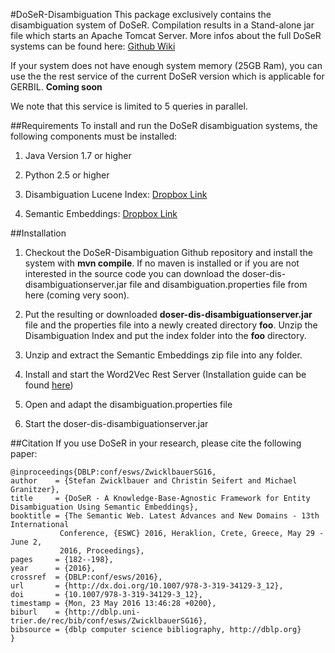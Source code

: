 #DoSeR-Disambiguation
This package exclusively contains the disambiguation system of DoSeR. Compilation results in a Stand-alone jar file which starts an Apache Tomcat Server. More infos about the full DoSeR systems can be found here: [Github Wiki](https://github.com/quhfus/DoSeR/wiki) 

If your system does not have enough system memory (25GB Ram), you can use the the rest service of the current DoSeR version which is applicable for GERBIL. **Coming soon**


We note that this service is limited to 5 queries in parallel.

##Requirements
To install and run the DoSeR disambiguation systems, the following components must be installed:

1. Java Version 1.7 or higher

2. Python 2.5 or higher

3. Disambiguation Lucene Index: [Dropbox Link](https://www.dropbox.com/s/7ihkw5gzqc3afjo/DBpedia_DisambiguationIndex.tar.gz?dl=0) 

4. Semantic Embeddings: [Dropbox Link](https://www.dropbox.com/s/4e2g72yud1muv5a/Semantic_Embeddings.tar.gz?dl=0)

##Installation
1. Checkout the DoSeR-Disambiguation Github repository and install the system with **mvn compile**. If no maven is installed or if you are not interested in the source code you can download the doser-dis-disambiguationserver.jar file and disambiguation.properties file from here (coming very soon).  

2. Put the resulting or downloaded **doser-dis-disambiguationserver.jar** file and the properties file into a newly created directory **foo**. Unzip the Disambiguation Index and put the index folder into the **foo** directory.

3. Unzip and extract the Semantic Embeddings zip file into any folder.

4. Install and start the Word2Vec Rest Server (Installation guide can be found [here](https://github.com/quhfus/DoSeR-Disambiguation/wiki/Word2Vec-RestServer))

6. Open and adapt the disambiguation.properties file

7. Start the doser-dis-disambiguationserver.jar 

##Citation
If you use DoSeR in your research, please cite the following paper:

    @inproceedings{DBLP:conf/esws/ZwicklbauerSG16,
    author    = {Stefan Zwicklbauer and Christin Seifert and Michael Granitzer},
    title     = {DoSeR - A Knowledge-Base-Agnostic Framework for Entity Disambiguation Using Semantic Embeddings},
    booktitle = {The Semantic Web. Latest Advances and New Domains - 13th International
               Conference, {ESWC} 2016, Heraklion, Crete, Greece, May 29 - June 2,
               2016, Proceedings},
    pages     = {182--198},
    year      = {2016},
    crossref  = {DBLP:conf/esws/2016},
    url       = {http://dx.doi.org/10.1007/978-3-319-34129-3_12},
    doi       = {10.1007/978-3-319-34129-3_12},
    timestamp = {Mon, 23 May 2016 13:46:28 +0200},
    biburl    = {http://dblp.uni-trier.de/rec/bib/conf/esws/ZwicklbauerSG16},
    bibsource = {dblp computer science bibliography, http://dblp.org}
    }
